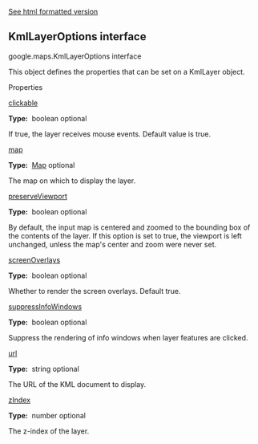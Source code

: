 [See html formatted version](https://huasofoundries.github.io/google-maps-documentation/KmlLayerOptions.html)


KmlLayerOptions interface
-------------------------

google.maps.KmlLayerOptions interface

This object defines the properties that can be set on a KmlLayer object.

Properties

[clickable](#KmlLayerOptions.clickable)

**Type:**  boolean optional

If true, the layer receives mouse events. Default value is true.

[map](#KmlLayerOptions.map)

**Type:**  [Map](Map.md) optional

The map on which to display the layer.

[preserveViewport](#KmlLayerOptions.preserveViewport)

**Type:**  boolean optional

By default, the input map is centered and zoomed to the bounding box of the contents of the layer. If this option is set to true, the viewport is left unchanged, unless the map's center and zoom were never set.

[screenOverlays](#KmlLayerOptions.screenOverlays)

**Type:**  boolean optional

Whether to render the screen overlays. Default true.

[suppressInfoWindows](#KmlLayerOptions.suppressInfoWindows)

**Type:**  boolean optional

Suppress the rendering of info windows when layer features are clicked.

[url](#KmlLayerOptions.url)

**Type:**  string optional

The URL of the KML document to display.

[zIndex](#KmlLayerOptions.zIndex)

**Type:**  number optional

The z-index of the layer.